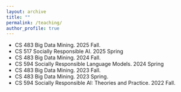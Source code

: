 ```yaml
---
layout: archive
title: ""
permalink: /teaching/
author_profile: true
---
```

* CS 483 Big Data Mining. 2025 Fall.
* CS 517 Socially Responsible AI. 2025 Spring
* CS 483 Big Data Mining. 2024 Fall.
* CS 594 Socially Responsible Language Models. 2024 Spring
* CS 483 Big Data Mining. 2023 Fall.
* CS 483 Big Data Mining. 2023 Spring.
* CS 594 Socially Responsible AI: Theories and Practice. 2022 Fall.


